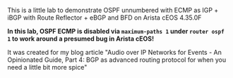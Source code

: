 This is a little lab to demonstrate OSPF unnumbered with ECMP as IGP + iBGP with Route Reflector + eBGP and BFD on Arista cEOS 4.35.0F

**In this lab, OSPF ECMP is disabled via `maximum-paths 1` under `router ospf 1` to work around a presumed bug in Arista cEOS!**

It was created for my blog article "Audio over IP Networks for Events - An Opinionated Guide, Part 4: BGP as advanced routing protocol for when you need a little bit more spice"
